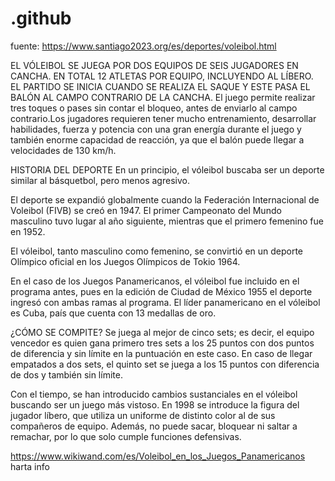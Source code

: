 # .github

fuente: https://www.santiago2023.org/es/deportes/voleibol.html

EL VÓLEIBOL SE JUEGA POR DOS EQUIPOS DE SEIS JUGADORES EN CANCHA. EN TOTAL 12 ATLETAS POR EQUIPO, INCLUYENDO AL LÍBERO. EL PARTIDO SE INICIA CUANDO SE REALIZA EL SAQUE Y ESTE PASA EL BALÓN AL CAMPO CONTRARIO DE LA CANCHA.
El juego permite realizar tres toques o pases sin contar el bloqueo, antes de enviarlo al campo contrario.Los jugadores requieren tener mucho entrenamiento, desarrollar habilidades, fuerza y potencia con una gran energía durante el juego y también enorme capacidad de reacción, ya que el balón puede llegar a velocidades de 130 km/h.

HISTORIA DEL DEPORTE
En un principio, el vóleibol buscaba ser un deporte similar al básquetbol, pero menos agresivo.

El deporte se expandió globalmente cuando la Federación Internacional de Voleibol (FIVB) se creó en 1947. El primer Campeonato del Mundo masculino tuvo lugar al año siguiente, mientras que el primero femenino fue en 1952.

El vóleibol, tanto masculino como femenino, se convirtió en un deporte Olímpico oficial en los Juegos Olímpicos de Tokio 1964.

En el caso de los Juegos Panamericanos, el vóleibol fue incluido en el programa antes, pues en la edición de Ciudad de México 1955 el deporte ingresó con ambas ramas al programa. El líder panamericano en el vóleibol es Cuba, país que cuenta con 13 medallas de oro.

¿CÓMO SE COMPITE?
Se juega al mejor de cinco sets; es decir, el equipo vencedor es quien gana primero tres sets a los 25 puntos con dos puntos de diferencia y sin límite en la puntuación en este caso. En caso de llegar empatados a dos sets, el quinto set se juega a los 15 puntos con diferencia de dos y también sin límite.

Con el tiempo, se han introducido cambios sustanciales en el vóleibol buscando ser un juego más vistoso. En 1998 se introduce la figura del jugador líbero, que utiliza un uniforme de distinto color al de sus compañeros de equipo. Además, no puede sacar, bloquear ni saltar a remachar, por lo que solo cumple funciones defensivas.

https://www.wikiwand.com/es/Voleibol_en_los_Juegos_Panamericanos harta info

